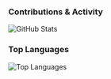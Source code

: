 ### Contributions & Activity
![GitHub Stats](https://github-readme-stats.vercel.app/api?username=blessed-winner&show_icons=true&theme=dark&bg_color=121212&title_color=39ff14&icon_color=39ff14&text_color=cfcfcf)

### Top Languages
![Top Languages](https://github-readme-stats.vercel.app/api/top-langs/?username=blessed-winner&layout=compact&theme=dark&bg_color=121212&title_color=39ff14&text_color=cfcfcf)
